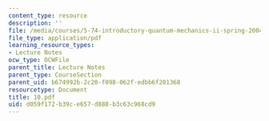```yaml
---
content_type: resource
description: ''
file: /media/courses/5-74-introductory-quantum-mechanics-ii-spring-2004/d059f172b39ce657d888b3c63c968cd9_10.pdf
file_type: application/pdf
learning_resource_types:
- Lecture Notes
ocw_type: OCWFile
parent_title: Lecture Notes
parent_type: CourseSection
parent_uid: b674992b-2c20-f098-062f-edbb6f201368
resourcetype: Document
title: 10.pdf
uid: d059f172-b39c-e657-d888-b3c63c968cd9
---
```

